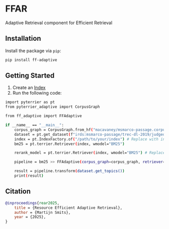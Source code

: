 # FFAR
Adaptive Retrieval component for Efficient Retrieval

## Installation
Install the package via `pip`:
```bash
pip install ff-adaptive
```
## Getting Started
1. Create an [Index](https://pyterrier.readthedocs.io/en/latest/terrier-indexing.html)
2. Run the following code:
```bash
import pyterrier as pt
from pyterrier_adaptive import CorpusGraph

from ff_adaptive import FFAdaptive

if __name__ == "__main__":
    corpus_graph = CorpusGraph.from_hf("macavaney/msmarco-passage.corpusgraph.bm25.128")
    dataset = pt.get_dataset(f"irds:msmarco-passage/trec-dl-2019/judged")
    index = pt.IndexFactory.of("/path/to/your/index") # Replace with index path
    bm25 = pt.terrier.Retriever(index, wmodel="BM25")

    rerank_model = pt.terrier.Retriever(index, wmodel="BM25") # Replace with a re-ranker of choice

    pipeline = bm25 >> FFAdaptive(corpus_graph=corpus_graph, retriever=bm25, k=16) >> rerank_model

    result = pipeline.transform(dataset.get_topics())
    print(result)
```

## Citation
```bibtex
@inproceedings{rear2025,
    title = {Resource Efficient Adaptive Retrieval},
    author = {Martijn Smits},
    year = {2025},
}
```
